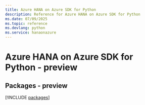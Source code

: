 ```yaml
---
title: Azure HANA on Azure SDK for Python
description: Reference for Azure HANA on Azure SDK for Python
ms.date: 07/09/2025
ms.topic: reference
ms.devlang: python
ms.service: hanaonazure
---
```

# Azure HANA on Azure SDK for Python - preview
## Packages - preview
[!INCLUDE [packages](hana-on-azure-index.md)]